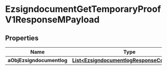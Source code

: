

# EzsigndocumentGetTemporaryProofV1ResponseMPayload

## Properties

Name | Type | Description | Notes
------------ | ------------- | ------------- | -------------
**aObjEzsigndocumentlog** | [**List&lt;EzsigndocumentlogResponseCompound&gt;**](EzsigndocumentlogResponseCompound.md) |  | 




